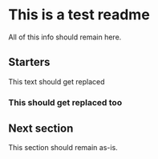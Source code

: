 # This is a test readme

All of this info should remain here.

## Starters

This text should get replaced

### This should get replaced too

## Next section

This section should remain as-is.

